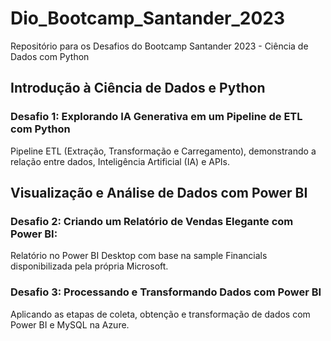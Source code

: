 # Dio_Bootcamp_Santander_2023

Repositório para os Desafios do Bootcamp Santander 2023 - Ciência de Dados com Python

## Introdução à Ciência de Dados e Python
### Desafio 1: Explorando IA Generativa em um Pipeline de ETL com Python
Pipeline ETL (Extração, Transformação e Carregamento), demonstrando a relação entre dados, Inteligência Artificial (IA) e APIs.

## Visualização e Análise de Dados com Power BI
### Desafio 2: Criando um Relatório de Vendas Elegante com Power BI:
Relatório no Power BI Desktop com base na sample Financials disponibilizada pela própria Microsoft.

### Desafio 3: Processando e Transformando Dados com Power BI
Aplicando as etapas de coleta, obtenção e transformação de dados com Power BI e MySQL na Azure.


